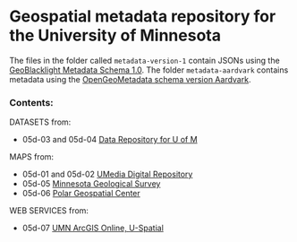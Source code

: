 # Geospatial metadata repository for the University of Minnesota

The files in the folder called `metadata-version-1` contain JSONs using the [GeoBlacklight Metadata Schema 1.0](https://opengeometadata.org/docs/gbl-1.0). The folder `metadata-aardvark` contains metadata using the [OpenGeoMetadata schema version Aardvark](https://opengeometadata.org/docs/ogm-aardvark).

### Contents:


DATASETS from:

* 05d-03 and 05d-04 [Data Repository for U of M](https://conservancy.umn.edu/drum) 


MAPS from:

* 05d-01 and 05d-02 [UMedia Digital Repository](https://umedia.lib.umn.edu/)
* 05d-05 [Minnesota Geological Survey](https://collection.mndigital.org/?f%5Bcollection_name_ssi%5D%5B%5D=Minnesota+Geological+Survey&f%5Bphysical_format_ssi%5D%5B%5D=Maps)
* 05d-06 [Polar Geospatial Center](https://maps.apps.pgc.umn.edu/)

WEB SERVICES from:

* 05d-07 [UMN ArcGIS Online, U-Spatial](https://umn.maps.arcgis.com/home/search.html?q=owner%3A%22%20University_of_Minnesota%22)


